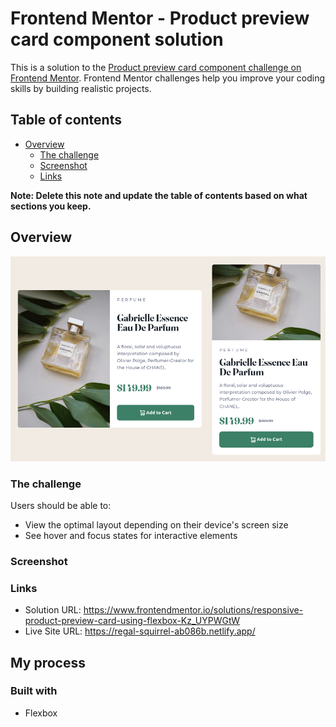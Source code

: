 # Frontend Mentor - Product preview card component solution

This is a solution to the [Product preview card component challenge on Frontend Mentor](https://www.frontendmentor.io/challenges/product-preview-card-component-GO7UmttRfa). Frontend Mentor challenges help you improve your coding skills by building realistic projects. 

## Table of contents

- [Overview](#overview)
  - [The challenge](#the-challenge)
  - [Screenshot](#screenshot)
  - [Links](#links)

**Note: Delete this note and update the table of contents based on what sections you keep.**

## Overview

![](./screenshot.png)

### The challenge

Users should be able to:

- View the optimal layout depending on their device's screen size
- See hover and focus states for interactive elements

### Screenshot

### Links

- Solution URL: https://www.frontendmentor.io/solutions/responsive-product-preview-card-using-flexbox-Kz_UYPWGtW
- Live Site URL: https://regal-squirrel-ab086b.netlify.app/

## My process

### Built with

- Flexbox

